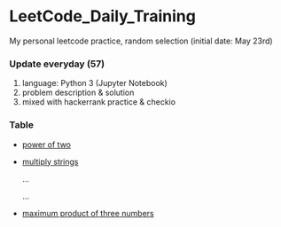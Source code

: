 # LeetCode_Daily_Training
My personal leetcode practice, random selection (initial date: May 23rd)
### Update everyday (57)
1) language: Python 3 (Jupyter Notebook)
2) problem description & solution 
3) mixed with hackerrank practice & checkio
### Table
* [power of two](https://github.com/xlyue92/LeetCode_Daily_Training/blob/master/%20power%20of%20two.ipynb)
* [multiply strings](https://github.com/xlyue92/LeetCode_Daily_Training/blob/master/multiply%20strings.ipynb)

     ...
     
     ...
   
* [maximum product of three numbers](https://github.com/xlyue92/LeetCode_Daily_Training/blob/master/maximum%20product%20of%20three%20numbers.ipynb)
